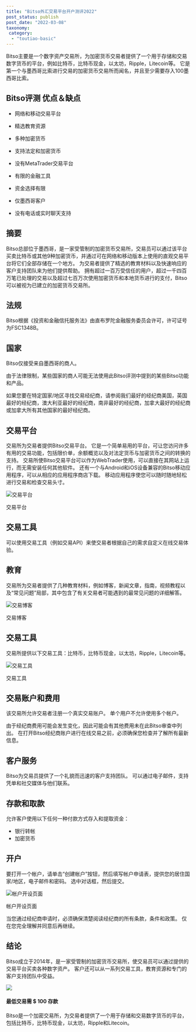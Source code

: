 ```yaml
---
title: "Bitso外汇交易平台开户测评2022"
post_status: publish
post_date: "2022-03-08"
taxonomy:
 category: 
  - "toutiao-basic"
---
```


Bitso主要是一个数字资产交易所，为加密货币交易者提供了一个用于存储和交易数字货币的平台，例如比特币，比特币现金，以太坊，Ripple，Litecoin等。 它是第一个与墨西哥比索进行交易的加密货币交易所而闻名，并且至少需要存入100墨西哥比索。

## Bitso评测 优点＆缺点

- 网络和移动交易平台
    
- 精选教育资源
    
- 多种加密货币
    
- 支持法定和加密货币
    
- 没有MetaTrader交易平台
    
- 有限的金融工具
    
- 资金选择有限
    
- 仅墨西哥客户
    
- 没有电话或实时聊天支持
    

## 摘要

Bitso总部位于墨西哥，是一家受管制的加密货币交易所，交易员可以通过该平台买卖比特币或其他9种加密货币，并通过可在网络和移动版本上使用的直观交易平台将它们全部存储在一个地方。 为交易者提供了精选的教育材料以及快速响应的客户支持团队来为他们提供帮助。 拥有超过一百万受信任的用户，超过一千四百万笔已处理的交易以及超过七百万次使用加密货币和本地货币进行的支付，Bitso可以被视为已建立的加密货币交易所。

## 法规

Bitso根据《投资和金融信托服务法》由直布罗陀金融服务委员会许可，许可证号为FSC1348B。

## 国家

Bitso仅接受来自墨西哥的商人。

由于法律限制，某些国家的商人可能无法使用此Bitso评测中提到的某些Bitso功能和产品。

如果您要在特定国家/地区寻找交易经纪商，请参阅我们最好的经纪商美国，英国最好的经纪商，澳大利亚最好的经纪商，南非最好的经纪商，加拿大最好的经纪商或加拿大所有其他国家的最好经纪商。

## 交易平台

交易所为交易者提供Bitso交易平台。 它是一个简单易用的平台，可让您访问许多有用的交易功能，包括限价单，余额概览以及对法定货币与加密货币之间的转换的支持。 交易所使Bitso交易平台可以作为WebTrader使用，可以直接在其网站上运行，而无需安装任何其他软件。 还有一个与Android和iOS设备兼容的Bitso移动应用程序，可以从相应的应用程序商店下载。 移动应用程序使您可以随时随地轻松进行交易和检查交易头寸。

![交易平台](https://cdn.fendou.la/funstoutiao/2020/11/Bitso-Review-Trading-Platform-1024x747.jpg "交易平台")

交易平台

## 交易工具

可以使用交易工具（例如交易API）来使交易者根据自己的需求自定义在线交易体验。

## 教育

交易所为交易者提供了几种教育材料，例如博客，新闻文章，指南，视频教程以及“常见问题”局部，其中包含了有关交易者可能遇到的最常见问题的详细解答。

![交易博客](https://cdn.fendou.la/funstoutiao/2020/11/Bitso-Review-Trading-Blogs-1024x481.jpg "交易博客")

交易博客

## 交易工具

交易所提供以下交易工具：比特币，比特币现金，以太坊，Ripple，Litecoin等。

![交易工具](https://cdn.fendou.la/funstoutiao/2020/11/Bitso-Review-Trading-Instruments.jpg "交易工具")

交易工具

## 交易账户和费用

该交易所允许交易者注册一个真实交易账户。 单个用户不允许使用多个帐户。

由于经纪商费用可能会发生变化，因此可能会有其他费用未在此Bitso审查中列出。 在打开Bitso经纪商账户进行在线交易之前，必须确保您检查并了解所有最新信息。

## 客户服务

Bitso为交易员提供了一个礼貌而迅速的客户支持团队。 可以通过电子邮件，支持凭单和社交媒体与他们联系。

## 存款和取款

允许客户使用以下任何一种付款方式存入和提取资金：

- 银行转帐
- 加密货币

## 开户

要打开一个帐户，请单击“创建帐户”按钮，然后填写帐户申请表，提供您的居住国家/地区，电子邮件和密码。 选中对话框，然后提交。

![帐户开设页面](https://cdn.fendou.la/funstoutiao/2020/11/Bitso-Review-Account-Opening-Page.jpg "帐户开设页面")

帐户开设页面

当您通过经纪商申请时，必须确保清楚阅读经纪商的所有条款，条件和政策。 仅在您完全理解并同意后再继续。

## 结论

Bitso成立于2014年，是一家受管制的加密货币交易所，使交易员可以通过提供的交易平台买卖各种数字资产。 客户还可以从一系列交易工具，教育资源和专门的客户支持团队中受益。

![](https://cdn.fendou.la/funstoutiao/2020/11/Bitso-Logo.png)

#### 最低交易需 **$ 100** 存款

Bitso是一个加密交易所，为交易者提供了一个用于存储和交易数字货币的平台，包括比特币，比特币现金，以太坊，Ripple和Litecoin。
